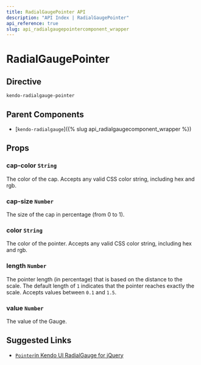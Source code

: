 ```yaml
---
title: RadialGaugePointer API
description: "API Index | RadialGaugePointer"
api_reference: true
slug: api_radialgaugepointercomponent_wrapper
---
```


# RadialGaugePointer

## Directive

`kendo-radialgauge-pointer`

## Parent Components

* [`kendo-radialgauge`]({% slug api_radialgaugecomponent_wrapper %})

## Props

### cap-color `String`

The color of the cap. Accepts any valid CSS color string, including hex and rgb.

### cap-size `Number`

The size of the cap in percentage (from 0 to 1).

### color `String`

The color of the pointer. Accepts any valid CSS color string, including hex and rgb.

### length `Number`

The pointer length (in percentage) that is based on the distance to the scale. The default length of `1` indicates that the pointer reaches exactly the scale. Accepts values between `0.1` and `1.5`.

### value `Number`

The value of the Gauge.

## Suggested Links

* [`Pointer`in Kendo UI RadialGauge for jQuery](https://docs.telerik.com/kendo-ui/api/javascript/dataviz/ui/radialgauge/configuration/pointer)
